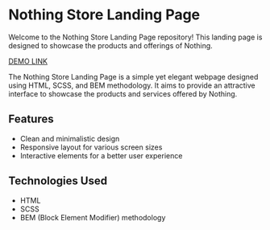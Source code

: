 # Nothing Store Landing Page

Welcome to the Nothing Store Landing Page repository! This landing page is designed to showcase the products and offerings of Nothing.

[DEMO LINK](https://lLiashko.github.io/nothing-landing-page/)

The Nothing Store Landing Page is a simple yet elegant webpage designed using HTML, SCSS, and BEM methodology. It aims to provide an attractive interface to showcase the products and services offered by Nothing.

## Features

- Clean and minimalistic design
- Responsive layout for various screen sizes
- Interactive elements for a better user experience

## Technologies Used

- HTML
- SCSS
- BEM (Block Element Modifier) methodology
